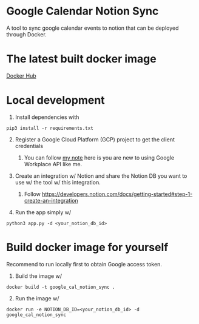 # Google Calendar Notion Sync
A tool to sync google calendar events to notion that can be deployed through Docker.

# The latest built docker image
[Docker Hub](https://hub.docker.com/repository/docker/qiany7/google_cal_notion_sync/general)

# Local development

1. Install dependencies with
```
pip3 install -r requirements.txt
```

2. Register a Google Cloud Platform (GCP) project to get the client credentials
    1. You can follow [my note](https://cord-sodalite-2c6.notion.site/Google-Workspace-API-33864394338e4b3b90d63a1cbe754a2c) here is you are new to using Google Workplace API like me.

3. Create an integration w/ Notion and share the Notion DB you want to use w/ the tool w/ this integration.
    1. Follow https://developers.notion.com/docs/getting-started#step-1-create-an-integration

4. Run the app simply w/
```
python3 app.py -d <your_notion_db_id>
```

# Build docker image for yourself
Recommend to run locally first to obtain Google access token.

1. Build the image w/
```
docker build -t google_cal_notion_sync .
```

2. Run the image w/
```
docker run -e NOTION_DB_ID=<your_notion_db_id> -d google_cal_notion_sync
```
